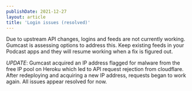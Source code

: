 ```yaml
---
publishDate: 2021-12-27
layout: article
title: 'Login issues (resolved)'
---
```


Due to upstream API changes, logins and feeds are not currently working.
Gumcast is assessing options to address this.
Keep existing feeds in your Podcast apps and they will resume working when a fix is figured out.


*UPDATE*: Gumcast acquired an IP address flagged for malware from the free IP pool on Heroku which led to API request rejection from cloudflare.
After redeploying and acquiring a new IP address, requests began to work again. All issues appear resolved for now.
